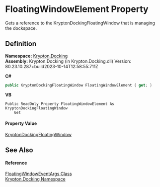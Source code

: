 # FloatingWindowElement Property


Gets a reference to the KryptonDockingFloatingWindow that is managing the dockspace.



## Definition
**Namespace:** <a href="98399376-cf41-9454-4b4d-4fab2ca20bc7.md">Krypton.Docking</a>  
**Assembly:** Krypton.Docking (in Krypton.Docking.dll) Version: 80.23.10.287+build2023-10-14T12:58:55:711Z

**C#**
``` C#
public KryptonDockingFloatingWindow FloatingWindowElement { get; }
```
**VB**
``` VB
Public ReadOnly Property FloatingWindowElement As KryptonDockingFloatingWindow
	Get
```



#### Property Value
<a href="965d3277-b00b-7fa7-f356-ce5ced7fc311.md">KryptonDockingFloatingWindow</a>

## See Also


#### Reference
<a href="98a840ed-2d3c-4681-e042-11b65900249e.md">FloatingWindowEventArgs Class</a>  
<a href="98399376-cf41-9454-4b4d-4fab2ca20bc7.md">Krypton.Docking Namespace</a>  
